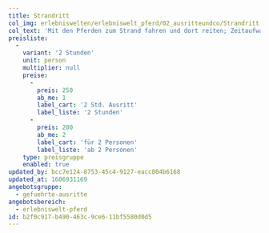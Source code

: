 ```yaml
---
title: Strandritt
col_img: erlebniswelten/erlebniswelt_pferd/02_ausritteundco/Strandritt.jpg
col_text: 'Mit den Pferden zum Strand fahren und dort reiten; Zeitaufwand: 3-4 Stunden, Reitzeit: 2 Stunden'
preisliste:
  -
    variant: '2 Stunden'
    unit: person
    multiplier: null
    preise:
      -
        preis: 250
        ab_me: 1
        label_cart: '2 Std. Ausritt'
        label_liste: '2 Stunden'
      -
        preis: 200
        ab_me: 2
        label_cart: 'für 2 Personen'
        label_liste: 'ab 2 Personen'
    type: preisgruppe
    enabled: true
updated_by: bcc7e124-8753-45c4-9127-eacc804b6168
updated_at: 1606931169
angebotsgruppe:
  - gefuehrte-ausritte
angebotsbereich:
  - erlebniswelt-pferd
id: b2f0c917-b490-463c-9ce6-11bf5580d0d5
---
```

